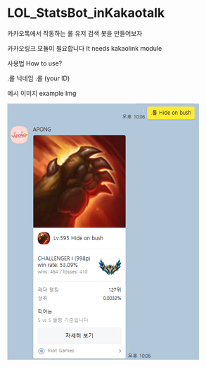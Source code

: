 # LOL_StatsBot_inKakaotalk
카카오톡에서 작동하는 롤 유저 검색 봇을 만들어보자

카카오링크 모듈이 필요합니다
It needs kakaolink module

사용법
How to use?

.롤 닉네임
.롤 (your ID)

예시 이미지
example Img

<img src="https://github.com/Geonwoo1109/LOL_StatsBot_inKakaotalk/blob/main/%EB%A1%A4%20%EB%B4%87%20%EC%9E%91%EB%8F%99%EC%82%AC%EC%A7%84%20%EC%98%88%EC%8B%9C.png">


